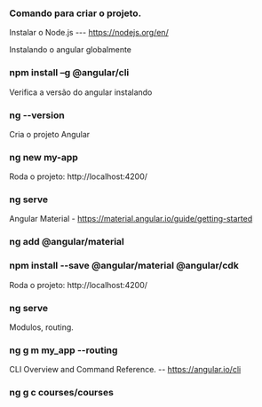 ### Comando para criar o projeto.

Instalar o Node.js
--- https://nodejs.org/en/

Instalando o angular globalmente
### npm install –g @angular/cli

Verifica a versão do angular instalando
### ng --version

Cria o projeto Angular
### ng new my-app

Roda o projeto: http://localhost:4200/
### ng serve

Angular Material - https://material.angular.io/guide/getting-started
### ng add @angular/material

### npm install --save @angular/material @angular/cdk

Roda o projeto: http://localhost:4200/
### ng serve

Modulos, routing.
### ng g m my_app --routing

CLI Overview and Command Reference. -- https://angular.io/cli
### ng g c courses/courses

